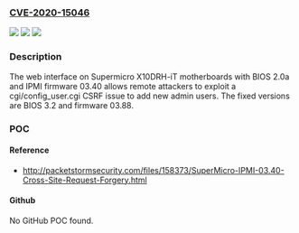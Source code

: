 ### [CVE-2020-15046](https://cve.mitre.org/cgi-bin/cvename.cgi?name=CVE-2020-15046)
![](https://img.shields.io/static/v1?label=Product&message=n%2Fa&color=blue)
![](https://img.shields.io/static/v1?label=Version&message=n%2Fa&color=blue)
![](https://img.shields.io/static/v1?label=Vulnerability&message=n%2Fa&color=brighgreen)

### Description

The web interface on Supermicro X10DRH-iT motherboards with BIOS 2.0a and IPMI firmware 03.40 allows remote attackers to exploit a cgi/config_user.cgi CSRF issue to add new admin users. The fixed versions are BIOS 3.2 and firmware 03.88.

### POC

#### Reference
- http://packetstormsecurity.com/files/158373/SuperMicro-IPMI-03.40-Cross-Site-Request-Forgery.html

#### Github
No GitHub POC found.

